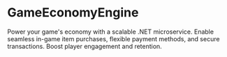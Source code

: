 # GameEconomyEngine
Power your game's economy with a scalable .NET microservice. Enable seamless in-game item purchases, flexible payment methods, and secure transactions. Boost player engagement and retention. 
